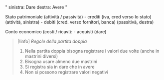 
"
sinistra: Dare
destra: Avere
"

Stato patrimoniale (attività / passività)
	- crediti (iva, cred verso lo stato) (attività, sinistra)
	- debiti (cred. verso fornitori, banca) (passitivà, destra)

Conto economico (costi / ricavi):
	- acquisti (dare)



> [!info] *Regole della partita doppia*
> 
>1) Nella partita doppia bisogna registrare i valori due volte (anche in mastrini diversi)
>2) Bisogna usare almeno due mastrini
>3) Si registra sia in dare che in avere
>4) Non si possono registrare valori negativi
